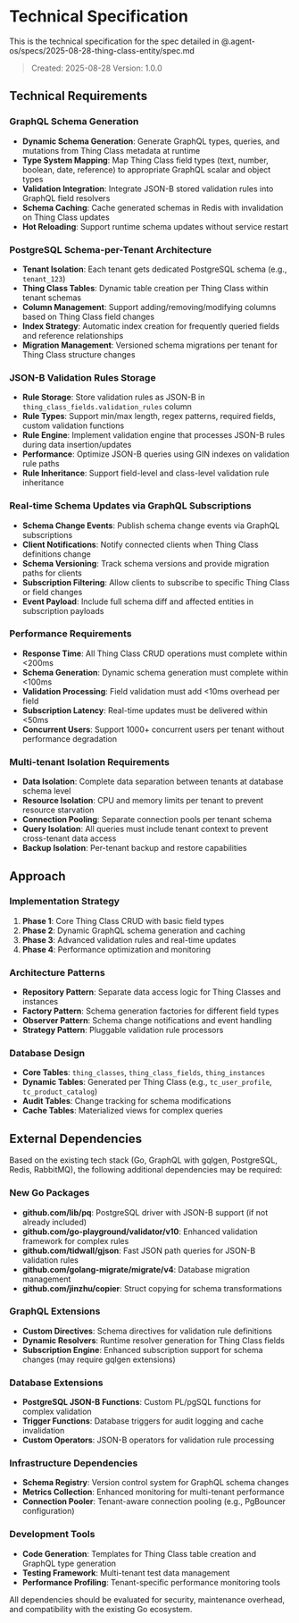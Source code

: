 # Technical Specification

This is the technical specification for the spec detailed in @.agent-os/specs/2025-08-28-thing-class-entity/spec.md

> Created: 2025-08-28
> Version: 1.0.0

## Technical Requirements

### GraphQL Schema Generation
- **Dynamic Schema Generation**: Generate GraphQL types, queries, and mutations from Thing Class metadata at runtime
- **Type System Mapping**: Map Thing Class field types (text, number, boolean, date, reference) to appropriate GraphQL scalar and object types
- **Validation Integration**: Integrate JSON-B stored validation rules into GraphQL field resolvers
- **Schema Caching**: Cache generated schemas in Redis with invalidation on Thing Class updates
- **Hot Reloading**: Support runtime schema updates without service restart

### PostgreSQL Schema-per-Tenant Architecture
- **Tenant Isolation**: Each tenant gets dedicated PostgreSQL schema (e.g., `tenant_123`)
- **Thing Class Tables**: Dynamic table creation per Thing Class within tenant schemas
- **Column Management**: Support adding/removing/modifying columns based on Thing Class field changes
- **Index Strategy**: Automatic index creation for frequently queried fields and reference relationships
- **Migration Management**: Versioned schema migrations per tenant for Thing Class structure changes

### JSON-B Validation Rules Storage
- **Rule Storage**: Store validation rules as JSON-B in `thing_class_fields.validation_rules` column
- **Rule Types**: Support min/max length, regex patterns, required fields, custom validation functions
- **Rule Engine**: Implement validation engine that processes JSON-B rules during data insertion/updates
- **Performance**: Optimize JSON-B queries using GIN indexes on validation rule paths
- **Rule Inheritance**: Support field-level and class-level validation rule inheritance

### Real-time Schema Updates via GraphQL Subscriptions
- **Schema Change Events**: Publish schema change events via GraphQL subscriptions
- **Client Notifications**: Notify connected clients when Thing Class definitions change
- **Schema Versioning**: Track schema versions and provide migration paths for clients
- **Subscription Filtering**: Allow clients to subscribe to specific Thing Class or field changes
- **Event Payload**: Include full schema diff and affected entities in subscription payloads

### Performance Requirements
- **Response Time**: All Thing Class CRUD operations must complete within <200ms
- **Schema Generation**: Dynamic schema generation must complete within <100ms
- **Validation Processing**: Field validation must add <10ms overhead per field
- **Subscription Latency**: Real-time updates must be delivered within <50ms
- **Concurrent Users**: Support 1000+ concurrent users per tenant without performance degradation

### Multi-tenant Isolation Requirements
- **Data Isolation**: Complete data separation between tenants at database schema level
- **Resource Isolation**: CPU and memory limits per tenant to prevent resource starvation
- **Connection Pooling**: Separate connection pools per tenant schema
- **Query Isolation**: All queries must include tenant context to prevent cross-tenant data access
- **Backup Isolation**: Per-tenant backup and restore capabilities

## Approach

### Implementation Strategy
1. **Phase 1**: Core Thing Class CRUD with basic field types
2. **Phase 2**: Dynamic GraphQL schema generation and caching
3. **Phase 3**: Advanced validation rules and real-time updates
4. **Phase 4**: Performance optimization and monitoring

### Architecture Patterns
- **Repository Pattern**: Separate data access logic for Thing Classes and instances
- **Factory Pattern**: Schema generation factories for different field types
- **Observer Pattern**: Schema change notifications and event handling
- **Strategy Pattern**: Pluggable validation rule processors

### Database Design
- **Core Tables**: `thing_classes`, `thing_class_fields`, `thing_instances`
- **Dynamic Tables**: Generated per Thing Class (e.g., `tc_user_profile`, `tc_product_catalog`)
- **Audit Tables**: Change tracking for schema modifications
- **Cache Tables**: Materialized views for complex queries

## External Dependencies

Based on the existing tech stack (Go, GraphQL with gqlgen, PostgreSQL, Redis, RabbitMQ), the following additional dependencies may be required:

### New Go Packages
- **github.com/lib/pq**: PostgreSQL driver with JSON-B support (if not already included)
- **github.com/go-playground/validator/v10**: Enhanced validation framework for complex rules
- **github.com/tidwall/gjson**: Fast JSON path queries for JSON-B validation rules
- **github.com/golang-migrate/migrate/v4**: Database migration management
- **github.com/jinzhu/copier**: Struct copying for schema transformations

### GraphQL Extensions
- **Custom Directives**: Schema directives for validation rule definitions
- **Dynamic Resolvers**: Runtime resolver generation for Thing Class fields
- **Subscription Engine**: Enhanced subscription support for schema changes (may require gqlgen extensions)

### Database Extensions
- **PostgreSQL JSON-B Functions**: Custom PL/pgSQL functions for complex validation
- **Trigger Functions**: Database triggers for audit logging and cache invalidation
- **Custom Operators**: JSON-B operators for validation rule processing

### Infrastructure Dependencies
- **Schema Registry**: Version control system for GraphQL schema changes
- **Metrics Collection**: Enhanced monitoring for multi-tenant performance
- **Connection Pooler**: Tenant-aware connection pooling (e.g., PgBouncer configuration)

### Development Tools
- **Code Generation**: Templates for Thing Class table creation and GraphQL type generation
- **Testing Framework**: Multi-tenant test data management
- **Performance Profiling**: Tenant-specific performance monitoring tools

All dependencies should be evaluated for security, maintenance overhead, and compatibility with the existing Go ecosystem.